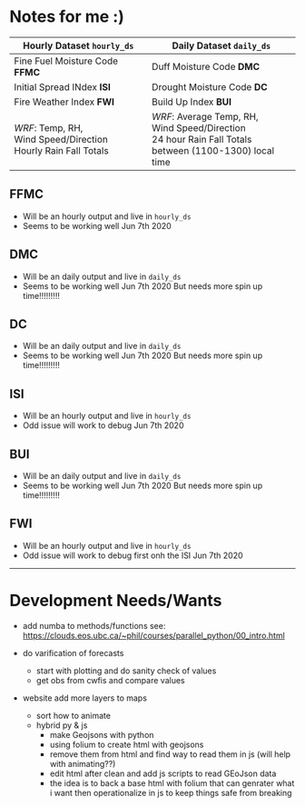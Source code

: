 # Notes for me :)  


| Hourly Dataset `hourly_ds`  | Daily Dataset `daily_ds`  | 
 --------------------------- | ------------------------- |
| Fine Fuel Moisture Code **FFMC**  | Duff Moisture Code **DMC**  |
| Initial Spread INdex **ISI**  | Drought Moisture Code **DC**  |
| Fire Weather Index **FWI** | Build Up Index **BUI** |
| *WRF*: Temp, RH, <br> Wind Speed/Direction <br> Hourly Rain Fall Totals | *WRF*: Average Temp, RH, <br> Wind Speed/Direction <br> 24 hour Rain Fall Totals <br> between (1100-1300) local time|



## FFMC
- Will be an hourly output and live in `hourly_ds`
- Seems to be working well Jun 7th 2020 

## DMC
- Will be an daily output and live in `daily_ds`
- Seems to be working well Jun 7th 2020 But needs more spin up time!!!!!!!!!


## DC
- Will be an daily output and live in `daily_ds`
- Seems to be working well Jun 7th 2020 But needs more spin up time!!!!!!!!!


## ISI
- Will be an hourly output and live in `hourly_ds`
- Odd issue will work to debug Jun 7th 2020

## BUI 
- Will be an daily output and live in `daily_ds`
- Seems to be working well Jun 7th 2020 But needs more spin up time!!!!!!!!!



## FWI
- Will be an hourly output and live in `hourly_ds`
- Odd issue will work to debug first onh the ISI Jun 7th 2020


--- 
# Development Needs/Wants 
- add numba to methods/functions see: https://clouds.eos.ubc.ca/~phil/courses/parallel_python/00_intro.html

- do varification of forecasts
    - start with plotting and do sanity check of values 
    - get obs from cwfis and compare values

- website add more layers to maps
    - sort how to animate
    - hybrid py & js
        - make Geojsons with python
        - using folium to create html with geojsons 
        - remove them from html and find way to read them in js (will help with animating??)
        - edit html after clean and add js scripts to read GEoJson data
        - the idea is to back a base html with folium that can genrater what i want then operationalize in js to keep things safe from breaking


